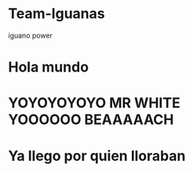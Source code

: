 # Team-Iguanas
iguano power
 <!DOCTYPE html>
<html>
<head>
  <title>Hola Mundo</title>
</head>
<body>
  <h1>Hola mundo</h1>
  <h1>YOYOYOYOYO MR WHITE YOOOOOO BEAAAAACH </h1>
  <h1>Ya llego por quien lloraban</h1>
 
</body>
</html>
